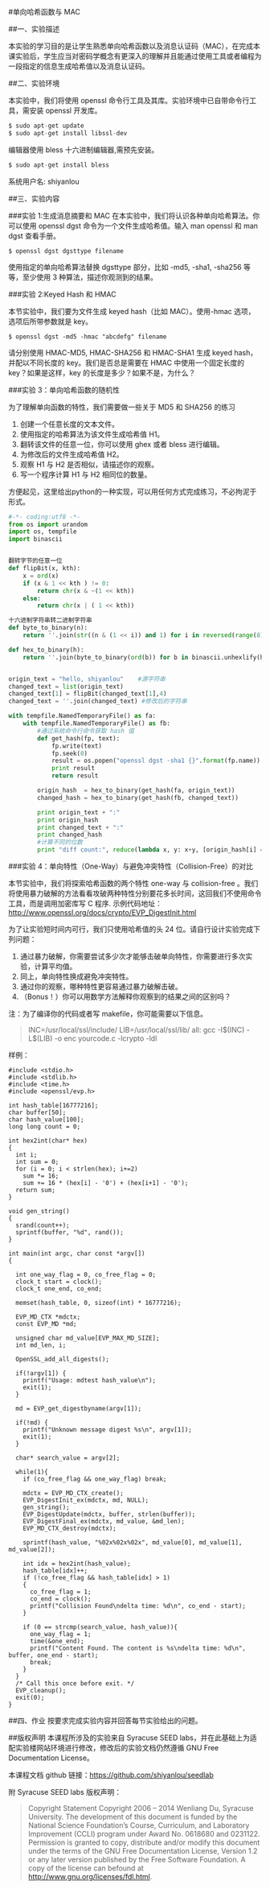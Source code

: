 #单向哈希函数与 MAC

##一、实验描述

本实验的学习目的是让学生熟悉单向哈希函数以及消息认证码（MAC），在完成本课实验后，学生应当对密码学概念有更深入的理解并且能通过使用工具或者编程为一段指定的信息生成哈希值以及消息认证码。

##二、实验环境

本实验中，我们将使用 openssl 命令行工具及其库。实验环境中已自带命令行工具，需安装 openssl 开发库。
```python
$ sudo apt-get update
$ sudo apt-get install libssl-dev
```
编辑器使用 bless 十六进制编辑器,需预先安装。
```python
$ sudo apt-get install bless
```
系统用户名:  shiyanlou

##三、实验内容

###实验 1:生成消息摘要和 MAC
在本实验中，我们将认识各种单向哈希算法。你可以使用 openssl dgst 命令为一个文件生成哈希值。输入 man openssl 和 man dgst 查看手册。

    $ openssl dgst dgsttype filename

使用指定的单向哈希算法替换 dgsttype 部分，比如 -md5, -sha1, -sha256 等等，至少使用 3 种算法，描述你观测到的结果。

###实验 2:Keyed Hash 和 HMAC

本节实验中，我们要为文件生成 keyed hash（比如 MAC）。使用-hmac 选项，选项后所带参数就是 key。

    $ openssl dgst -md5 -hmac "abcdefg" filename

请分别使用 HMAC-MD5, HMAC-SHA256 和 HMAC-SHA1 生成 keyed hash，并配以不同长度的 key。我们是否总是需要在 HMAC 中使用一个固定长度的 key？如果是这样，key 的长度是多少？如果不是，为什么？

###实验 3：单向哈希函数的随机性

为了理解单向函数的特性，我们需要做一些关于 MD5 和 SHA256 的练习
1. 创建一个任意长度的文本文件。
2. 使用指定的哈希算法为该文件生成哈希值 H1。
3. 翻转该文件的任意一位，你可以使用 ghex 或者 bless 进行编辑。
4. 为修改后的文件生成哈希值 H2。
5. 观察 H1 与 H2 是否相似，请描述你的观察。
6. 写一个程序计算 H1 与 H2 相同位的数量。

方便起见，这里给出python的一种实现，可以用任何方式完成练习，不必拘泥于形式。

```python
#-*- coding:utf8 -*-
from os import urandom
import os, tempfile
import binascii


翻转字节的任意一位
def flipBit(x, kth):
    x = ord(x)
    if (x & 1 << kth ) != 0:
        return chr(x & ~(1 << kth))
    else:
        return chr(x | ( 1 << kth))

十六进制字符串转二进制字符串
def byte_to_binary(n):
    return ''.join(str((n & (1 << i)) and 1) for i in reversed(range(8)))

def hex_to_binary(h):
    return ''.join(byte_to_binary(ord(b)) for b in binascii.unhexlify(h))


origin_text = "hello, shiyanlou"    #源字符串
changed_text = list(origin_text)
changed_text[1] = flipBit(changed_text[1],4) 
changed_text = ''.join(changed_text) #修改后的字符串

with tempfile.NamedTemporaryFile() as fa:
    with tempfile.NamedTemporaryFile() as fb:
        #通过系统命令行命令获取 hash 值
        def get_hash(fp, text):
            fp.write(text)
            fp.seek(0)
            result = os.popen("openssl dgst -sha1 {}".format(fp.name)).read()[66:-1]
            print result
            return result

        origin_hash  = hex_to_binary(get_hash(fa, origin_text))
        changed_hash = hex_to_binary(get_hash(fb, changed_text))

        print origin_text + ":"
        print origin_hash
        print changed_text + ":"
        print changed_hash
        #计算不同的位数
        print "diff count:", reduce(lambda x, y: x+y, [origin_hash[i] == changed_hash[i] for i in range(len(origin_hash))])
```

###实验 4：单向特性（One-Way）与避免冲突特性（Collision-Free）的对比

本节实验中，我们将探索哈希函数的两个特性 one-way 与 collision-free 。我们将使用暴力破解的方法看看攻破两种特性分别要花多长时间，这回我们不使用命令工具，而是调用加密库写 C 程序. 示例代码地址： http://www.openssl.org/docs/crypto/EVP_DigestInit.html

为了让实验短时间内可行，我们只使用哈希值的头 24 位。请自行设计实验完成下列问题：

1. 通过暴力破解，你需要尝试多少次才能够击破单向特性，你需要进行多次实验，计算平均值。
2. 同上，单向特性换成避免冲突特性。
3. 通过你的观察，哪种特性更容易通过暴力破解击破。
4. （Bonus！）你可以用数学方法解释你观察到的结果之间的区别吗？

注：为了编译你的代码或者写 makefile，你可能需要以下信息。

>INC=/usr/local/ssl/include/
>LIB=/usr/local/ssl/lib/
>all:
>   gcc -I\$(INC) -L$(LIB) -o enc yourcode.c -lcrypto -ldl


样例：
```
#include <stdio.h>
#include <stdlib.h>
#include <time.h>
#include <openssl/evp.h>

int hash_table[16777216];
char buffer[50];
char hash_value[100];
long long count = 0;

int hex2int(char* hex)
{
  int i;
  int sum = 0;
  for (i = 0; i < strlen(hex); i+=2)
    sum *= 16;
    sum += 16 * (hex[i] - '0') + (hex[i+1] - '0');
  return sum;
}

void gen_string()
{
  srand(count++);
  sprintf(buffer, "%d", rand());
}

int main(int argc, char const *argv[])
{

  int one_way_flag = 0, co_free_flag = 0;
  clock_t start = clock();
  clock_t one_end, co_end;

  memset(hash_table, 0, sizeof(int) * 16777216);

  EVP_MD_CTX *mdctx;
  const EVP_MD *md;
  
  unsigned char md_value[EVP_MAX_MD_SIZE];
  int md_len, i;

  OpenSSL_add_all_digests();

  if(!argv[1]) {
    printf("Usage: mdtest hash_value\n");
    exit(1);
  }

  md = EVP_get_digestbyname(argv[1]);

  if(!md) {
    printf("Unknown message digest %s\n", argv[1]);
    exit(1);
  }

  char* search_value = argv[2];

  while(1){
    if (co_free_flag && one_way_flag) break;

    mdctx = EVP_MD_CTX_create();
    EVP_DigestInit_ex(mdctx, md, NULL);
    gen_string();
    EVP_DigestUpdate(mdctx, buffer, strlen(buffer));
    EVP_DigestFinal_ex(mdctx, md_value, &md_len);
    EVP_MD_CTX_destroy(mdctx);
    
    sprintf(hash_value, "%02x%02x%02x", md_value[0], md_value[1], md_value[2]);

    int idx = hex2int(hash_value);
    hash_table[idx]++;
    if (!co_free_flag && hash_table[idx] > 1)
    {
      co_free_flag = 1;
      co_end = clock();
      printf("Collision Found\ndelta time: %d\n", co_end - start);
    }

    if (0 == strcmp(search_value, hash_value)){
      one_way_flag = 1;
      time(&one_end);
      printf("Content Found. The content is %s\ndelta time: %d\n", buffer, one_end - start);
      break;
    }
  }
  /* Call this once before exit. */
  EVP_cleanup();
  exit(0);
}

```

##四、作业
按要求完成实验内容并回答每节实验给出的问题。

##版权声明
本课程所涉及的实验来自 Syracuse SEED labs，并在此基础上为适配实验楼网站环境进行修改，修改后的实验文档仍然遵循 GNU Free Documentation License。

本课程文档 github 链接：https://github.com/shiyanlou/seedlab

附 Syracuse SEED labs 版权声明：
>Copyright Statement Copyright 2006 – 2014 Wenliang Du, Syracuse University. The development of this document is funded by the National Science Foundation’s Course, Curriculum, and Laboratory Improvement (CCLI) program under Award No. 0618680 and 0231122. Permission is granted to copy, distribute and/or modify this document under the terms of the GNU Free Documentation License, Version 1.2 or any later version published by the Free Software Foundation. A copy of the license can befound at http://www.gnu.org/licenses/fdl.html.

